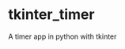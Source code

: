 # tkinter_timer

<!--
#groups
Tools

#languages
Python

#frames and libs

-->

A timer app in python with tkinter
